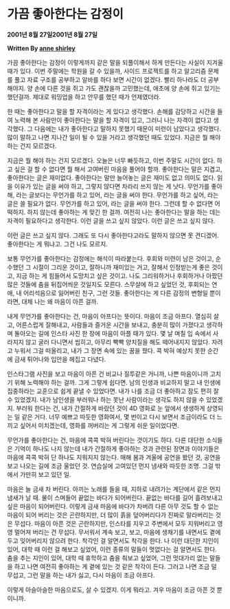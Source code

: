 # 가끔 좋아한다는 감정이

**2001년 8월 27일2001년 8월 27일**

**Written By [anne shirley](https://www.todayitanzada.com/dance?author=600ccc46fca7d614a7dbe498)**

가끔 좋아한다는 감정이 이렇게까지 같은 말을 되풀이해서 하게 만든다는 사실이 지겨울 때가 있다. 이번 주말에는 학원을 갈 수 있을까, 사이드 프로젝트를 하고 알고리즘 문제를 풀고 자료 구조를 공부하고 알바를 하다 보면 시간이 없겠다. 빨리 하나라도 더 공부해야지. 양 손에 다른 것을 쥐고 가도 괜찮을까 고민했는데, 애초에 양 손에 쥐고 있기는 했던걸까. 제대로 워밍업을 하고 안무를 했던 때가 언제였더라.

한 때는 좋아한다고 말을 할 자격이라는 게 있다고 생각했다. 손해를 감당하고 시간을 들여 노력해 본 사람만이 좋아한다는 말을 할 자격이 있고, 그러니 나는 자격이 없다고 생각했다. 그 다음에는 내가 좋아한다고 말하지 못했기 때문이 미련이 남았다고 생각했다. 많이 말하고 나면 지나간 일이 될 수 있을 거라고 생각했던 때도 있었다. 지금은 뭘 해야 하는 건지 모르겠다.

지금은 뭘 해야 하는 건지 모르겠다. 오늘은 너무 빠듯하고, 이번 주말도 시간이 없다. 하고 싶은 걸 할 수 없다면 뭘 해서 고여버린 마음을 풀어야 할까. 좋아한다는 말은 지겹고, 좋아한다는 글은 재미없다. 좋아한다는 말만 늘어놓는 글은 재미도 없고 의미도 없다. 읽을 이유가 있는 글을 써야 하고, 그렇지 않다면 차라리 쓰지 않는 게 낫다. 무언가를 좋아해, 라는 글보다는 무언가를 하고 있어, 라는 글을 써야 한다. 무언가를 하고 싶어, 라는 글은 쓸 필요가 없다. 무언가를 하고 있어, 라는 글을 써야 한다. 그런데 할 수 없다면 어떡하지. 하지 않는데 좋아하는 게 맞긴 한 걸까. 여전히 나는 좋아한다는 말을 하는 데는 자격이 필요하다고 생각한다. 이런 글을 쓰고 싶지 않았다. 이런 글은 쓰고 싶지 않다.

이런 글은 쓰고 싶지 않다. 그래도 또 다시 좋아한다고라도 말하지 않으면 못 견디겠어. 좋아한다는 게 뭐냐고. 그건 나도 모르지.

보통 무언가를 좋아한다는 감정에는 해석이 따라붙는다. 후회와 미련이 남은 것이고, 순수했던 그 시절이 그리운 것이고, 잘하니까 재미있는 거고, 잘해서 인정받는게 좋은 것이고, 지금 하는 게 힘들어서 도망치고 싶은 것이고.  나도 그리워하거나 후회하거나 아팠던 많은 것들에 춤을 뒤집어씌운 것일지도 모른다. 스무살에 하고 싶었던 것, 후회되는 연애, 내 어리석음으로 잃어버린 친구, 그런 것들. 좋아한다는 게 다른 감정의 변형일 뿐이라면, 대체 나는 왜 마음이 아픈 걸까.

내게 무언가를 좋아한다는 건, 마음이 아프다는 뜻이다. 마음이 조금 아프다. 열심히 살고, 어른스럽게 잘해내고, 사람들과 즐거운 시간을 보내고, 충분히 많이 가졌다고 생각하며 돌아오는 길에 인스타 사진 한 장에 마음이 아플 때가 있다. 몇 날 며칠 입 속에서 사라지지 않고 굴러 다니면서 씹히고, 아무리 빡빡 양치질을 해도 떼어내지지 않았다. 자려고 누워서 그걸 떠올리고, 내가 그 장면 속에 있는 꿈을 꿨다. 콕 박혀 예상치 못한 순간에 금새 튀어나와 입안을 헤집고 다녔다.

인스타그램 사진을 보고 마음이 아픈 건 비교나 질투같은 거니까, 나쁜 마음이니까 고치기 위해 노력해야 하는 걸까. 그게 그렇게 쉽다면. 남의 인생과 비교하지 말고 내 인생에 집중하라는 교훈으로 쉽게 끝낼 수 있었다면. 내가 나를 조금 더 좋아하고 잠도 편히 잘 수 있었겠지. 내가 남인생을 부러워나 하는 못난 사람이라는 생각도 하지 않을 수 있었겠지. 부러워 한다는 건, 내가 간절하게 바랐던 것이 4D 영화로 눈 앞에서 생생하게 상영되는 일 같은 거다. 너무 예쁘고 따듯한 영화여서, 몇 번이고 다시 보면서 조금이라도 더 느끼고 싶어서 미치겠는데, 영화를 꺼버리는 게 그렇게 쉬운 일이었다면.

무언가를 좋아한다는 건, 마음에 콕콕 박혀 버린다는 것이기도 하다. 다른 대단한 소식들은 기억이 하나도 나지 않는데 내가 간절하게 좋아하는 것과 관련된 장면과 이야기들은 마음에 콕콕 박혀 단 하나도 지워지지 않는다. 매해 봄과 겨울에 공연을 봤던 것, 공연을 보고 나오는 길에 조금 울었던 것. 연습실에 고여있던 먼지  냄새와 따듯한 조명. 그걸 밖에서 가만히 보고 있던 일.

마음은 늘 금새 차 버린다. 아끼는 노래를 들을 때, 지하로 내려가는 계단에서 같은 먼지 냄새가 날 때. 물이 스며들어 끝없는 바다가 되어버린다. 끝없는 바다를 길어 흘려보내고 싶은 마음이 되어버린다. 이렇게 금새 마음에 바다가 차버려  다른 아무 것도 할 수 없는 마음이 되어 버리는 것은 곤란하지만, 더 많이 흙을 덮어버리다가 진짜로 말라버리는 것은 무섭다. 마음이 아픈 것은 곤란하지만, 인스타를 지우고 주변에서 모두 지워버리고 영영 멀어져 버리는 건 무섭다. 무서워서 계속 보고, 보고, 마음에 생채기를 내면서도 곁에 두고 잊어버리지 않으려 한다. 착각인 걸 알면서도 착각을 한다. 나 이런 대단한 지인이 있어, 대학 때 이런 걸 해보고 싶었어, 이런 종류의 말들이 멋없다는 걸 알면서도 한다. 춤을 추는 지인이 있어, 대학 때 휴학하고 춤을 춰보고 싶었어, 그런 멋대가리 없는 말들을 하고 나면 여전히 좋아하는 게 곁에 있는 것 같은 착각이 든다. 그러고 나면 조금 덜 무섭고, 그런 말을 하는 내가 싫고, 다시 마음이 조금 아프다.

이렇게 아슬아슬한 마음으로도, 살 수 있겠지. 이게 뭐라고. 겨우 마음이 조금 아픈 것 뿐이니까.